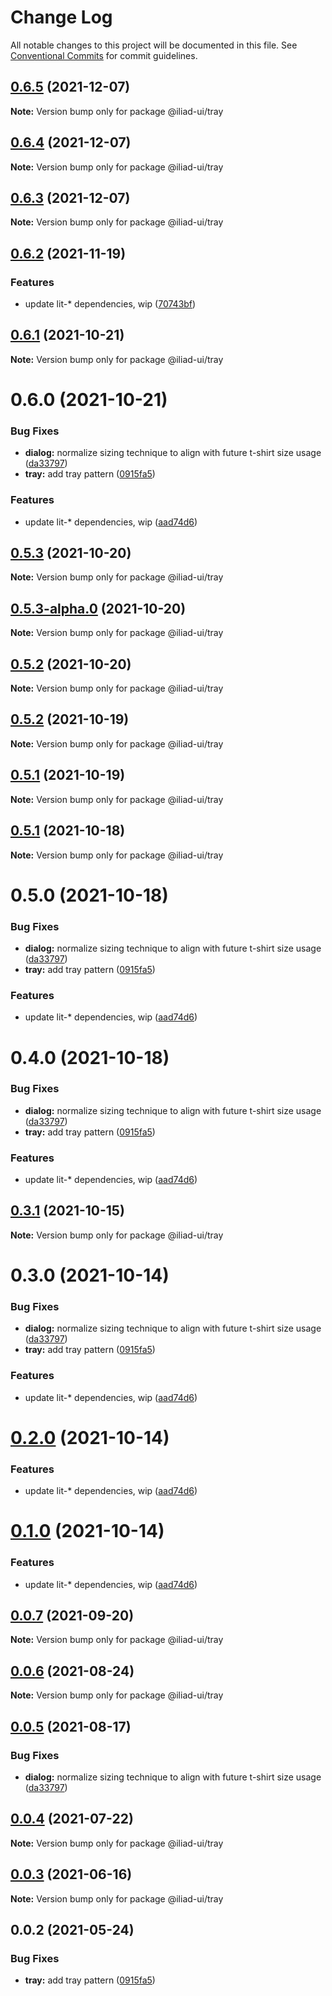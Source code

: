 # Change Log

All notable changes to this project will be documented in this file.
See [Conventional Commits](https://conventionalcommits.org) for commit guidelines.

## [0.6.5](https://github.com/gaoding-inc/iliad-ui/compare/@iliad-ui/tray@0.6.4...@iliad-ui/tray@0.6.5) (2021-12-07)

**Note:** Version bump only for package @iliad-ui/tray

## [0.6.4](https://github.com/gaoding-inc/iliad-ui/compare/@iliad-ui/tray@0.6.3...@iliad-ui/tray@0.6.4) (2021-12-07)

**Note:** Version bump only for package @iliad-ui/tray

## [0.6.3](https://github.com/gaoding-inc/iliad-ui/compare/@iliad-ui/tray@0.6.2...@iliad-ui/tray@0.6.3) (2021-12-07)

**Note:** Version bump only for package @iliad-ui/tray

## [0.6.2](https://github.com/gaoding-inc/iliad-ui/compare/@iliad-ui/tray@0.6.1...@iliad-ui/tray@0.6.2) (2021-11-19)

### Features

-   update lit-\* dependencies, wip ([70743bf](https://github.com/gaoding-inc/iliad-ui/commit/70743bf6855c08924a0a3ec1a14dc43862f9cf42))

## [0.6.1](https://github.com/gaoding-inc/iliad-ui/compare/@iliad-ui/tray@0.6.0...@iliad-ui/tray@0.6.1) (2021-10-21)

**Note:** Version bump only for package @iliad-ui/tray

# 0.6.0 (2021-10-21)

### Bug Fixes

-   **dialog:** normalize sizing technique to align with future t-shirt size usage ([da33797](https://github.com/gaoding-inc/iliad-ui/commit/da33797e724d0943a6abf059c96641a220182e5f))
-   **tray:** add tray pattern ([0915fa5](https://github.com/gaoding-inc/iliad-ui/commit/0915fa5e3c7eecc1608ce3b706fbae01b3ee3608))

### Features

-   update lit-\* dependencies, wip ([aad74d6](https://github.com/gaoding-inc/iliad-ui/commit/aad74d6ac41d8450aee82d73aaf58ab949b72a00))

## [0.5.3](https://github.com/gaoding-inc/iliad-ui/compare/@iliad-ui/tray@0.5.2...@iliad-ui/tray@0.5.3) (2021-10-20)

**Note:** Version bump only for package @iliad-ui/tray

## [0.5.3-alpha.0](https://github.com/gaoding-inc/iliad-ui/compare/@iliad-ui/tray@0.5.2...@iliad-ui/tray@0.5.3-alpha.0) (2021-10-20)

**Note:** Version bump only for package @iliad-ui/tray

## [0.5.2](https://github.com/gaoding-inc/iliad-ui/compare/@iliad-ui/tray@0.5.1...@iliad-ui/tray@0.5.2) (2021-10-20)

**Note:** Version bump only for package @iliad-ui/tray

## [0.5.2](https://github.com/gaoding-inc/iliad-ui/compare/@iliad-ui/tray@0.5.1...@iliad-ui/tray@0.5.2) (2021-10-19)

**Note:** Version bump only for package @iliad-ui/tray

## [0.5.1](https://github.com/gaoding-inc/iliad-ui/compare/@iliad-ui/tray@0.5.0...@iliad-ui/tray@0.5.1) (2021-10-19)

**Note:** Version bump only for package @iliad-ui/tray

## [0.5.1](https://github.com/gaoding-inc/iliad-ui/compare/@iliad-ui/tray@0.5.0...@iliad-ui/tray@0.5.1) (2021-10-18)

**Note:** Version bump only for package @iliad-ui/tray

# 0.5.0 (2021-10-18)

### Bug Fixes

-   **dialog:** normalize sizing technique to align with future t-shirt size usage ([da33797](https://github.com/gaoding-inc/iliad-ui/commit/da33797e724d0943a6abf059c96641a220182e5f))
-   **tray:** add tray pattern ([0915fa5](https://github.com/gaoding-inc/iliad-ui/commit/0915fa5e3c7eecc1608ce3b706fbae01b3ee3608))

### Features

-   update lit-\* dependencies, wip ([aad74d6](https://github.com/gaoding-inc/iliad-ui/commit/aad74d6ac41d8450aee82d73aaf58ab949b72a00))

# 0.4.0 (2021-10-18)

### Bug Fixes

-   **dialog:** normalize sizing technique to align with future t-shirt size usage ([da33797](https://github.com/gaoding-inc/iliad-ui/commit/da33797e724d0943a6abf059c96641a220182e5f))
-   **tray:** add tray pattern ([0915fa5](https://github.com/gaoding-inc/iliad-ui/commit/0915fa5e3c7eecc1608ce3b706fbae01b3ee3608))

### Features

-   update lit-\* dependencies, wip ([aad74d6](https://github.com/gaoding-inc/iliad-ui/commit/aad74d6ac41d8450aee82d73aaf58ab949b72a00))

## [0.3.1](https://github.com/adobe/spectrum-web-components/compare/@iliad-ui/tray@0.3.0...@iliad-ui/tray@0.3.1) (2021-10-15)

**Note:** Version bump only for package @iliad-ui/tray

# 0.3.0 (2021-10-14)

### Bug Fixes

-   **dialog:** normalize sizing technique to align with future t-shirt size usage ([da33797](https://github.com/adobe/spectrum-web-components/commit/da33797e724d0943a6abf059c96641a220182e5f))
-   **tray:** add tray pattern ([0915fa5](https://github.com/adobe/spectrum-web-components/commit/0915fa5e3c7eecc1608ce3b706fbae01b3ee3608))

### Features

-   update lit-\* dependencies, wip ([aad74d6](https://github.com/adobe/spectrum-web-components/commit/aad74d6ac41d8450aee82d73aaf58ab949b72a00))

# [0.2.0](https://github.com/adobe/spectrum-web-components/compare/@iliad-ui/tray@0.0.7...@iliad-ui/tray@0.2.0) (2021-10-14)

### Features

-   update lit-\* dependencies, wip ([aad74d6](https://github.com/adobe/spectrum-web-components/commit/aad74d6ac41d8450aee82d73aaf58ab949b72a00))

# [0.1.0](https://github.com/adobe/spectrum-web-components/compare/@iliad-ui/tray@0.0.7...@iliad-ui/tray@0.1.0) (2021-10-14)

### Features

-   update lit-\* dependencies, wip ([aad74d6](https://github.com/adobe/spectrum-web-components/commit/aad74d6ac41d8450aee82d73aaf58ab949b72a00))

## [0.0.7](https://github.com/adobe/spectrum-web-components/compare/@iliad-ui/tray@0.0.6...@iliad-ui/tray@0.0.7) (2021-09-20)

**Note:** Version bump only for package @iliad-ui/tray

## [0.0.6](https://github.com/adobe/spectrum-web-components/compare/@iliad-ui/tray@0.0.5...@iliad-ui/tray@0.0.6) (2021-08-24)

**Note:** Version bump only for package @iliad-ui/tray

## [0.0.5](https://github.com/adobe/spectrum-web-components/compare/@iliad-ui/tray@0.0.4...@iliad-ui/tray@0.0.5) (2021-08-17)

### Bug Fixes

-   **dialog:** normalize sizing technique to align with future t-shirt size usage ([da33797](https://github.com/adobe/spectrum-web-components/commit/da33797e724d0943a6abf059c96641a220182e5f))

## [0.0.4](https://github.com/adobe/spectrum-web-components/compare/@iliad-ui/tray@0.0.3...@iliad-ui/tray@0.0.4) (2021-07-22)

**Note:** Version bump only for package @iliad-ui/tray

## [0.0.3](https://github.com/adobe/spectrum-web-components/compare/@iliad-ui/tray@0.0.2...@iliad-ui/tray@0.0.3) (2021-06-16)

**Note:** Version bump only for package @iliad-ui/tray

## 0.0.2 (2021-05-24)

### Bug Fixes

-   **tray:** add tray pattern ([0915fa5](https://github.com/adobe/spectrum-web-components/commit/0915fa5e3c7eecc1608ce3b706fbae01b3ee3608))
